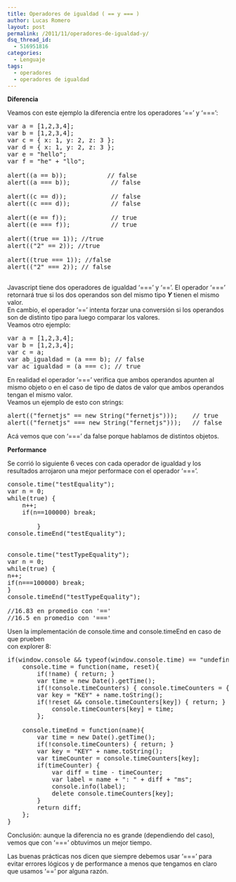 ```yaml
---
title: Operadores de igualdad ( == y === )
author: Lucas Romero
layout: post
permalink: /2011/11/operadores-de-igualdad-y/
dsq_thread_id:
  - 516951816
categories:
  - Lenguaje
tags:
  - operadores
  - operadores de igualdad
---
```

**Diferencia**

Veamos con este ejemplo la diferencia entre los operadores &#8216;==&#8217; y &#8216;===&#8217;:

<pre class="brush: jscript; title: ; notranslate" title="">var a = [1,2,3,4]; 
var b = [1,2,3,4];  
var c = { x: 1, y: 2, z: 3 }; 
var d = { x: 1, y: 2, z: 3 };  
var e = "hello"; 
var f = "he" + "llo";  

alert((a == b));           // false
alert((a === b));           // false  

alert((c == d));            // false 
alert((c === d));           // false  

alert((e == f));            // true 
alert((e === f));           // true

alert((true == 1)); //true
alert(("2" == 2)); //true

alert((true === 1)); //false 
alert(("2" === 2)); // false

</pre>

Javascript tiene dos operadores de igualdad &#8216;===&#8217; y &#8216;==&#8217;. El operador &#8216;===&#8217; retornará true si los dos operandos son del mismo tipo ***Y*** tienen el mismo valor.  
En cambio, el operador &#8216;==&#8217; intenta forzar una conversión si los operandos son de distinto tipo para luego comparar los valores.  
Veamos otro ejemplo:  
<!--more-->

<pre class="brush: jscript; title: ; notranslate" title="">var a = [1,2,3,4]; 
var b = [1,2,3,4]; 
var c = a;  
var ab_igualdad = (a === b); // false 
var ac_igualdad = (a === c); // true 
</pre>

En realidad el operador &#8216;===&#8217; verifica que ambos operandos apunten al mismo objeto o en el caso de tipo de datos de valor que ambos operandos tengan el mismo valor.  
Veamos un ejemplo de esto con strings:

<pre class="brush: jscript; title: ; notranslate" title="">alert(("fernetjs" == new String("fernetjs")));    // true 
alert(("fernetjs" === new String("fernetjs")));   // false 
</pre>

Acá vemos que con &#8216;===&#8217; da false porque hablamos de distintos objetos.

**Performance**

Se corrió lo siguiente 6 veces con cada operador de igualdad y los resultados arrojaron una mejor performace con el operador &#8216;===&#8217;.

<pre class="brush: jscript; title: ; notranslate" title="">console.time("testEquality"); 
var n = 0; 
while(true) {     
    n++;     
    if(n==100000) break; 
        
        } 
console.timeEnd("testEquality"); 

    
console.time("testTypeEquality"); 
var n = 0; 
while(true) {     
n++;     
if(n===100000) break; 
} 
console.timeEnd("testTypeEquality"); 

//16.83 en promedio con '=='
//16.5 en promedio con '==='
</pre>

Usen la implementación de console.time and console.timeEnd en caso de que prueben  
con explorer 8:

<pre class="brush: jscript; title: ; notranslate" title="">if(window.console && typeof(window.console.time) == "undefined") {
    console.time = function(name, reset){
        if(!name) { return; }
        var time = new Date().getTime();
        if(!console.timeCounters) { console.timeCounters = {} };
        var key = "KEY" + name.toString();
        if(!reset && console.timeCounters[key]) { return; }
            console.timeCounters[key] = time;
        };

    console.timeEnd = function(name){
        var time = new Date().getTime();
        if(!console.timeCounters) { return; }
        var key = "KEY" + name.toString();
        var timeCounter = console.timeCounters[key];
        if(timeCounter) {
            var diff = time - timeCounter;
            var label = name + ": " + diff + "ms";
            console.info(label);
            delete console.timeCounters[key];
        }
        return diff;
    };
}
</pre>

Conclusión: aunque la diferencia no es grande (dependiendo del caso), vemos que con &#8216;===&#8217; obtuvimos un mejor tiempo.

Las buenas prácticas nos dicen que siempre debemos usar &#8216;===&#8217; para evitar errores lógicos y de performance a menos que tengamos en claro que usamos &#8216;==&#8217; por alguna razón.